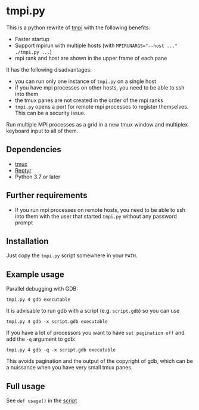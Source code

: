 # tmpi.py

This is a python rewrite of [tmpi](https://github.com/Azrael3000/tmpi) with the following benefits:

* Faster startup
* Support mpirun with multiple hosts (with `MPIRUNARGS="--host ..." ./tmpi.py ...`)
* mpi rank and host are shown in the upper frame of each pane

It has the following disadvantages:

* you can run only one instance of `tmpi.py` on a single host
* if you have mpi processes on other hosts, you need to be able to ssh into them
* the tmux panes are not created in the order of the mpi ranks
* `tmpi.py` opens a port for remote mpi processes to register themselves. This can be a security issue.

Run multiple MPI processes as a grid in a new tmux window and multiplex keyboard input to all of them.

## Dependencies
- [tmux](https://github.com/tmux/tmux/wiki)
- [Reptyr](https://github.com/nelhage/reptyr) 
- Python 3.7 or later

## Further requirements
- If you run mpi processes on remote hosts, you need to be able to ssh into them with the user that started `tmpi.py` without any password prompt

## Installation
Just copy the `tmpi.py` script somewhere in your `PATH`.

## Example usage

Parallel debugging with GDB:
```
tmpi.py 4 gdb executable
```

It is advisable to run gdb with a script (e.g. `script.gdb`) so you can use
```
tmpi.py 4 gdb -x script.gdb executable
```

If you have a lot of processors you want to have `set pagination off` and add the `-q` argument to gdb:
```
tmpi.py 4 gdb -q -x script.gdb executable
```
This avoids pagination and the output of the copyright of gdb, which can be a nuissance when you have very small tmux panes.

## Full usage
See `def usage()` in the [script](tmpi)
